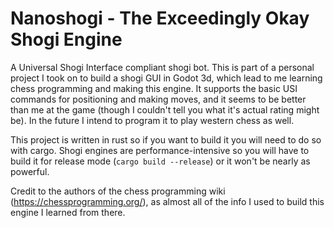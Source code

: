 # Nanoshogi - The Exceedingly Okay Shogi Engine

A Universal Shogi Interface compliant shogi bot. This is part of a personal project I took on to build a shogi GUI in Godot 3d, which lead to me learning chess programming and making this engine. It supports the basic USI commands for positioning and making moves, and it seems to be better than me at the game (though I couldn't tell you what it's actual rating might be). In the future I intend to program it to play western chess as well.

This project is written in rust so if you want to build it you will need to do so with cargo. Shogi engines are performance-intensive so you will have to build it for release mode (`cargo build --release`) or it won't be nearly as powerful.

Credit to the authors of the chess programming wiki (https://chessprogramming.org/), as almost all of the info I used to build this engine I learned from there.
